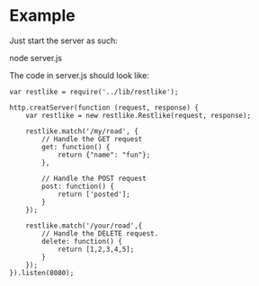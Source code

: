 Example
=======

Just start the server as such:

 node server.js

The code in server.js should look like:

    var restlike = require('../lib/restlike');

    http.creatServer(function (request, response) {
        var restlike = new restlike.Restlike(request, response);
    
        restlike.match('/my/road', {
            // Handle the GET request
            get: function() { 
                return {"name": "fun"};
            },
            
            // Handle the POST request
            post: function() {
                return ['posted'];
            }
        });
    
        restlike.match('/your/road',{
            // Handle the DELETE request.
            delete: function() {
                return [1,2,3,4,5];
            }
        });
    }).listen(8080);
